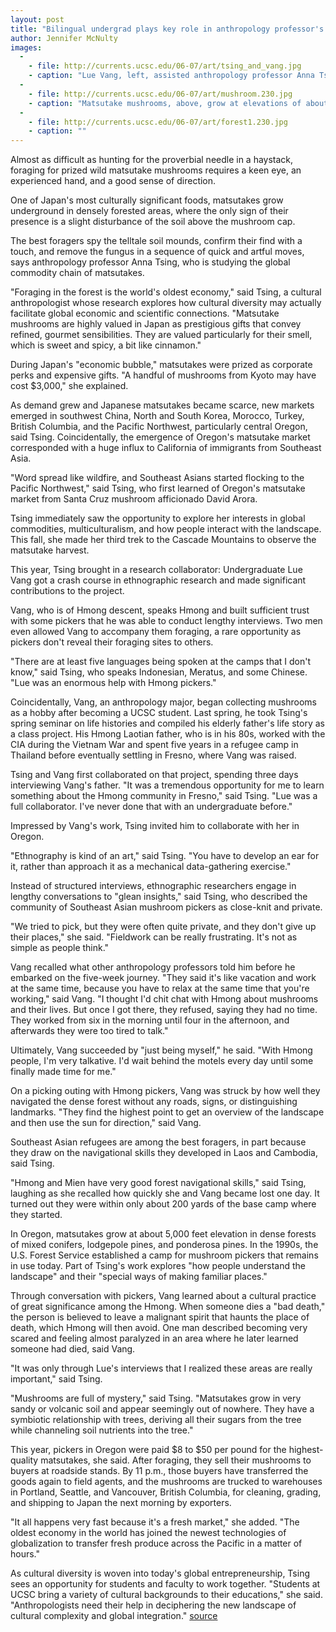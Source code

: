 ```yaml
---
layout: post
title: "Bilingual undergrad plays key role in anthropology professor's fieldwork"
author: Jennifer McNulty
images:
  -
    - file: http://currents.ucsc.edu/06-07/art/tsing_and_vang.jpg
    - caption: "Lue Vang, left, assisted anthropology professor Anna Tsing on her research into the global commodity chain of matsutake mushrooms. Photo: Jennifer McNulty"
  -
    - file: http://currents.ucsc.edu/06-07/art/mushroom.230.jpg
    - caption: "Matsutake mushrooms, above, grow at elevations of about 5,000 feet in Oregon in dense forests of mixed conifers, lodgepole pines, and ponderosa pines. Photos: Lue Vang"
  -
    - file: http://currents.ucsc.edu/06-07/art/forest1.230.jpg
    - caption: ""
---
```


Almost as difficult as hunting for the proverbial needle in a haystack, foraging for prized wild matsutake mushrooms requires a keen eye, an experienced hand, and a good sense of direction.

One of Japan's most culturally significant foods, matsutakes grow underground in densely forested areas, where the only sign of their presence is a slight disturbance of the soil above the mushroom cap.

The best foragers spy the telltale soil mounds, confirm their find with a touch, and remove the fungus in a sequence of quick and artful moves, says anthropology professor Anna Tsing, who is studying the global commodity chain of matsutakes.

"Foraging in the forest is the world's oldest economy," said Tsing, a cultural anthropologist whose research explores how cultural diversity may actually facilitate global economic and scientific connections. "Matsutake mushrooms are highly valued in Japan as prestigious gifts that convey refined, gourmet sensibilities. They are valued particularly for their smell, which is sweet and spicy, a bit like cinnamon."

During Japan's "economic bubble," matsutakes were prized as corporate perks and expensive gifts. "A handful of mushrooms from Kyoto may have cost $3,000," she explained.

As demand grew and Japanese matsutakes became scarce, new markets emerged in southwest China, North and South Korea, Morocco, Turkey, British Columbia, and the Pacific Northwest, particularly central Oregon, said Tsing. Coincidentally, the emergence of Oregon's matsutake market corresponded with a huge influx to California of immigrants from Southeast Asia.

"Word spread like wildfire, and Southeast Asians started flocking to the Pacific Northwest," said Tsing, who first learned of Oregon's matsutake market from Santa Cruz mushroom afficionado David Arora.

Tsing immediately saw the opportunity to explore her interests in global commodities, multiculturalism, and how people interact with the landscape. This fall, she made her third trek to the Cascade Mountains to observe the matsutake harvest.

This year, Tsing brought in a research collaborator: Undergraduate Lue Vang got a crash course in ethnographic research and made significant contributions to the project.

Vang, who is of Hmong descent, speaks Hmong and built sufficient trust with some pickers that he was able to conduct lengthy interviews. Two men even allowed Vang to accompany them foraging, a rare opportunity as pickers don't reveal their foraging sites to others.

"There are at least five languages being spoken at the camps that I don't know," said Tsing, who speaks Indonesian, Meratus, and some Chinese. "Lue was an enormous help with Hmong pickers."

Coincidentally, Vang, an anthropology major, began collecting mushrooms as a hobby after becoming a UCSC student. Last spring, he took Tsing's spring seminar on life histories and compiled his elderly father's life story as a class project. His Hmong Laotian father, who is in his 80s, worked with the CIA during the Vietnam War and spent five years in a refugee camp in Thailand before eventually settling in Fresno, where Vang was raised.

Tsing and Vang first collaborated on that project, spending three days interviewing Vang's father. "It was a tremendous opportunity for me to learn something about the Hmong community in Fresno," said Tsing. "Lue was a full collaborator. I've never done that with an undergraduate before."

Impressed by Vang's work, Tsing invited him to collaborate with her in Oregon.

"Ethnography is kind of an art," said Tsing. "You have to develop an ear for it, rather than approach it as a mechanical data-gathering exercise."

Instead of structured interviews, ethnographic researchers engage in lengthy conversations to "glean insights," said Tsing, who described the community of Southeast Asian mushroom pickers as close-knit and private.

"We tried to pick, but they were often quite private, and they don't give up their places," she said. "Fieldwork can be really frustrating. It's not as simple as people think."

Vang recalled what other anthropology professors told him before he embarked on the five-week journey. "They said it's like vacation and work at the same time, because you have to relax at the same time that you're working," said Vang. "I thought I'd chit chat with Hmong about mushrooms and their lives. But once I got there, they refused, saying they had no time. They worked from six in the morning until four in the afternoon, and afterwards they were too tired to talk."

Ultimately, Vang succeeded by "just being myself," he said. "With Hmong people, I'm very talkative. I'd wait behind the motels every day until some finally made time for me."

On a picking outing with Hmong pickers, Vang was struck by how well they navigated the dense forest without any roads, signs, or distinguishing landmarks. "They find the highest point to get an overview of the landscape and then use the sun for direction," said Vang.

Southeast Asian refugees are among the best foragers, in part because they draw on the navigational skills they developed in Laos and Cambodia, said Tsing.

"Hmong and Mien have very good forest navigational skills," said Tsing, laughing as she recalled how quickly she and Vang became lost one day. It turned out they were within only about 200 yards of the base camp where they started.

In Oregon, matsutakes grow at about 5,000 feet elevation in dense forests of mixed conifers, lodgepole pines, and ponderosa pines. In the 1990s, the U.S. Forest Service established a camp for mushroom pickers that remains in use today. Part of Tsing's work explores "how people understand the landscape" and their "special ways of making familiar places."

Through conversation with pickers, Vang learned about a cultural practice of great significance among the Hmong. When someone dies a "bad death," the person is believed to leave a malignant spirit that haunts the place of death, which Hmong will then avoid. One man described becoming very scared and feeling almost paralyzed in an area where he later learned someone had died, said Vang.

"It was only through Lue's interviews that I realized these areas are really important," said Tsing.

"Mushrooms are full of mystery," said Tsing. "Matsutakes grow in very sandy or volcanic soil and appear seemingly out of nowhere. They have a symbiotic relationship with trees, deriving all their sugars from the tree while channeling soil nutrients into the tree."

This year, pickers in Oregon were paid $8 to $50 per pound for the highest-quality matsutakes, she said. After foraging, they sell their mushrooms to buyers at roadside stands. By 11 p.m., those buyers have transferred the goods again to field agents, and the mushrooms are trucked to warehouses in Portland, Seattle, and Vancouver, British Columbia, for cleaning, grading, and shipping to Japan the next morning by exporters.

"It all happens very fast because it's a fresh market," she added. "The oldest economy in the world has joined the newest technologies of globalization to transfer fresh produce across the Pacific in a matter of hours."

As cultural diversity is woven into today's global entrepreneurship, Tsing sees an opportunity for students and faculty to work together. "Students at UCSC bring a variety of cultural backgrounds to their educations," she said. "Anthropologists need their help in deciphering the new landscape of cultural complexity and global integration."
[source](http://www1.ucsc.edu/currents/06-07/01-01/mushrooms.asp "Permalink to mushrooms")
